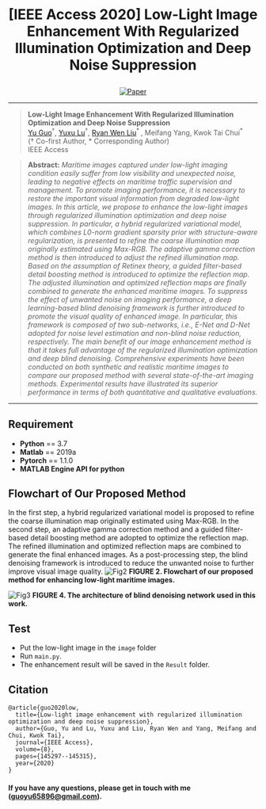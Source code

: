 # <p align=center> [IEEE Access 2020] Low-Light Image Enhancement With Regularized Illumination Optimization and Deep Noise Suppression</p>

<div align="center">
 
[![Paper](https://img.shields.io/badge/LLIE-Paper-red.svg)](https://ieeexplore.ieee.org/abstract/document/9163095)

</div>

---
>**Low-Light Image Enhancement With Regularized Illumination Optimization and Deep Noise Suppression**<br>
[Yu Guo](https://scholar.google.com/citations?user=klYz-acAAAAJ&hl=zh-CN)<sup>†</sup>, [Yuxu Lu]((https://scholar.google.com.hk/citations?user=XXge2_0AAAAJ&hl=zh-CN))<sup>†</sup>, [Ryan Wen Liu](http://mipc.whut.edu.cn/index.html)<sup>* </sup>, Meifang Yang, Kwok Tai Chui<sup>* </sup> <br>
(† Co-first Author, * Corresponding Author)<br>
>IEEE Access

> **Abstract:** *Maritime images captured under low-light imaging condition easily suffer from low visibility and unexpected noise, leading to negative effects on maritime traffic supervision and management. To promote imaging performance, it is necessary to restore the important visual information from degraded low-light images. In this article, we propose to enhance the low-light images through regularized illumination optimization and deep noise suppression. In particular, a hybrid regularized variational model, which combines L0-norm gradient sparsity prior with structure-aware regularization, is presented to refine the coarse illumination map originally estimated using Max-RGB. The adaptive gamma correction method is then introduced to adjust the refined illumination map. Based on the assumption of Retinex theory, a guided filter-based detail boosting method is introduced to optimize the reflection map. The adjusted illumination and optimized reflection maps are finally combined to generate the enhanced maritime images. To suppress the effect of unwanted noise on imaging performance, a deep learning-based blind denoising framework is further introduced to promote the visual quality of enhanced image. In particular, this framework is composed of two sub-networks, i.e., E-Net and D-Net adopted for noise level estimation and non-blind noise reduction, respectively. The main benefit of our image enhancement method is that it takes full advantage of the regularized illumination optimization and deep blind denoising. Comprehensive experiments have been conducted on both synthetic and realistic maritime images to compare our proposed method with several state-of-the-art imaging methods. Experimental results have illustrated its superior performance in terms of both quantitative and qualitative evaluations.*
---

## Requirement
* __Python__ == 3.7
* __Matlab__ == 2019a
* __Pytorch__ == 1.1.0
* __MATLAB Engine API for python__

## Flowchart of Our Proposed Method
In the first step, a hybrid regularized variational model is proposed to refine the coarse illumination map originally estimated using Max-RGB. In the second step, an adaptive gamma correction method and a guided filter-based detail boosting method are adopted to optimize the reflection map. The refined illumination and optimized reflection maps are combined to generate the final enhanced images. As a post-processing step, the blind denoising framework is introduced to reduce the unwanted noise to further improve visual image quality.
![Fig2](https://user-images.githubusercontent.com/48637474/135098754-9353c72c-02c2-4c83-b06f-b9b3979d5fee.jpg)
**FIGURE 2. Flowchart of our proposed method for enhancing low-light maritime images.**

![Fig3](https://user-images.githubusercontent.com/48637474/135105375-a44444fa-159d-4bc7-8b10-0aa7ec377be6.jpg)
**FIGURE 4. The architecture of blind denoising network used in this work.**

## Test
* Put the low-light image in the `image` folder
* Run `main.py`. 
* The enhancement result will be saved in the `Result` folder.

## Citation

```
@article{guo2020low,
  title={Low-light image enhancement with regularized illumination optimization and deep noise suppression},
  author={Guo, Yu and Lu, Yuxu and Liu, Ryan Wen and Yang, Meifang and Chui, Kwok Tai},
  journal={IEEE Access},
  volume={8},
  pages={145297--145315},
  year={2020}
}
```

#### If you have any questions, please get in touch with me (guoyu65896@gmail.com).
